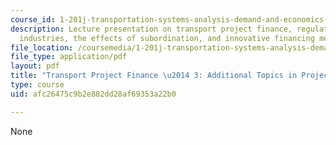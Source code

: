 ```yaml
---
course_id: 1-201j-transportation-systems-analysis-demand-and-economics-fall-2008
description: Lecture presentation on transport project finance, regulation of transportation
  industries, the effects of subordination, and innovative financing methods.
file_location: /coursemedia/1-201j-transportation-systems-analysis-demand-and-economics-fall-2008/afc26475c9b2e882dd28af69353a22b0_MIT1_201JF08_lec21.pdf
file_type: application/pdf
layout: pdf
title: "Transport Project Finance \u2014 3: Additional Topics in Project Finance"
type: course
uid: afc26475c9b2e882dd28af69353a22b0

---
```

None